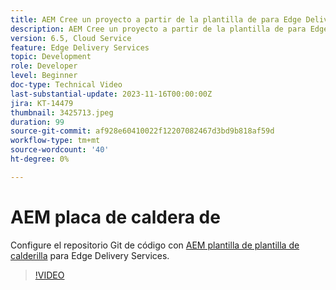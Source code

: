 ```yaml
---
title: AEM Cree un proyecto a partir de la plantilla de para Edge Delivery Services
description: AEM Cree un proyecto a partir de la plantilla de para Edge Delivery Services
version: 6.5, Cloud Service
feature: Edge Delivery Services
topic: Development
role: Developer
level: Beginner
doc-type: Technical Video
last-substantial-update: 2023-11-16T00:00:00Z
jira: KT-14479
thumbnail: 3425713.jpeg
duration: 99
source-git-commit: af928e60410022f12207082467d3bd9b818af59d
workflow-type: tm+mt
source-wordcount: '40'
ht-degree: 0%

---
```



# AEM placa de caldera de

Configure el repositorio Git de código con [AEM plantilla de plantilla de calderilla](https://github.com/adobe/aem-boilerplate) para Edge Delivery Services.

>[!VIDEO](https://video.tv.adobe.com/v/3425713/?learn=on)
